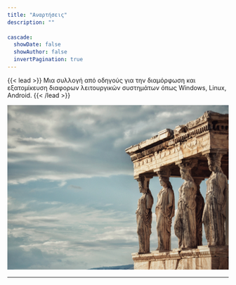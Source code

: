 ```yaml
---
title: "Αναρτήσεις"
description: ""

cascade:
  showDate: false
  showAuthor: false
  invertPagination: true
---
```


{{< lead >}}
Μια συλλογή από οδηγούς για την διαμόρφωση και εξατομίκευση διαφορων λειτουργικών συστημάτων όπως Windows, Linux, Android.
{{< /lead >}}

![Screenshots of Congo on an iPhone, iPad and MacBook](screenshot.png)


---
